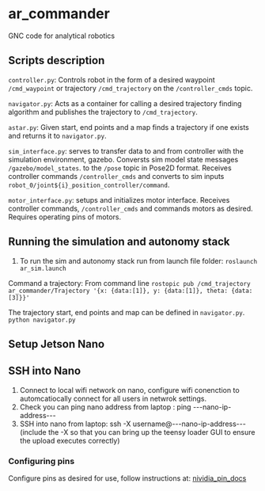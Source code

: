 # ar_commander
GNC code for analytical robotics

## Scripts description

`controller.py`: Controls robot in the
form of a desired waypoint
`/cmd_waypoint` or trajectory
`/cmd_trajectory` on the
`/controller_cmds` topic.

`navigator.py`: Acts as a container for
calling a desired trajectory finding algorithm and publishes the
trajectory to `/cmd_trajectory`.

`astar.py`: Given start, end points and
a map finds a trajectory if one exists and returns it to
`navigator.py`.

`sim_interface.py`: serves to transfer data
to and from controller with the simulation environment, gazebo.
Conversts sim model state messages
`/gazebo/model_states`. to the
`/pose` topic in Pose2D format. Receives
controller commands `/controller_cmds`
and converts to sim inputs
`robot_0/joint${i}_position_controller/command`.

`motor_interface.py`: setups and initializes motor interface. Receives controller commands, `/controller_cmds` and commands motors as desired. Requires operating pins of motors.

## Running the simulation and autonomy stack

1. To run the sim and autonomy stack run from launch file folder: `roslaunch ar_sim.launch`

Command a trajectory: From command line
`rostopic pub /cmd_trajectory ar_commander/Trajectory '{x: {data:[1]}, y: {data:[1]}, theta: {data:[3]}}'`

The trajectory start, end points and map can be defined in `navigator.py`.
`python navigator.py`

## Setup Jetson Nano

## SSH into Nano
1. Connect to local wifi network on nano, configure wifi conenction to automcatiocally connect for all users in netwrok settings.
2. Check you can ping nano address from laptop : ping ---nano-ip-address---
3. SSH into nano from laptop: ssh -X username@---nano-ip-address--- (include the -X so that you can bring up the teensy loader GUI to ensure the upload executes correctly)

### Configuring pins
Configure pins as desired for use, follow instructions at: [nividia_pin_docs](https://docs.nvidia.com/jetson/l4t/index.html#page/Tegra%20Linux%20Driver%20Package%20Development%20Guide/hw_setup_jetson_io.html)

